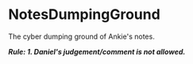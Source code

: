 # NotesDumpingGround
The cyber dumping ground of Ankie's notes.

***Rule: 1. Daniel's judgement/comment is not allowed.***
